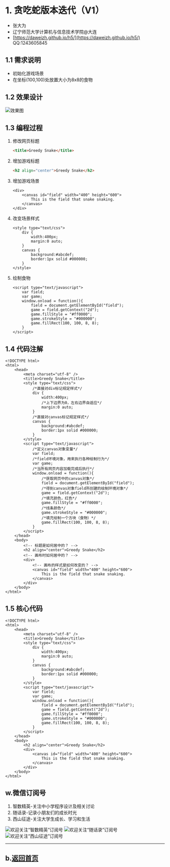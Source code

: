 # 1. 贪吃蛇版本迭代（V1） 

- 张大为
- 辽宁师范大学计算机与信息技术学院@大连
- [https://daweizh.github.io/h5/](https://daweizh.github.io/h5/)  QQ:1243605845

## 1.1 需求说明

- 初始化游戏场景
- 在坐标(100,100)处放置大小为8x8的食物

## 1.2 效果设计

![效果图](demo.png)

## 1.3 编程过程

1. 修改网页标题
    ~~~html
    <title>Greedy Snake</title>
    ~~~
2. 增加游戏标题
	~~~html
	<h2 align="center">Greedy Snake</h2>
	~~~
3. 增加游戏场景
	~~~
    <div>
        <canvas id="field" width="400" height="600">
            This is the field that snake snaking.
        </canvas>
    </div>
	~~~
4. 改变场景样式
	~~~
    <style type="text/css">
        div {
            width:400px;
            margin:0 auto;  
        }
        canvas {
            background:#abcdef;
            border:1px solid #000000;
        }
    </style>
	~~~
5. 绘制食物
	~~~
    <script type="text/javascript">
        var field;
        var game;
        window.onload = function(){
            field = document.getElementById("field");
            game = field.getContext("2d");
            game.fillStyle = "#ff0000";
            game.strokeStyle = "#000000";
            game.fillRect(100, 100, 8, 8);
        }
    </script>
	~~~

## 1.4 代码注解

~~~
<!DOCTYPE html>
<html>
    <head>
        <meta charset="utf-8" />
        <title>Greedy Snake</title>
        <style type="text/css">
            /*直接对div标记规定样式*/
            div {
                width:400px;
                /*上下边界为0，左右边界自适应*/
                margin:0 auto;  
            }
            /*直接对canvas标记规定样式*/
            canvas {
                background:#abcdef;
                border:1px solid #000000;
            }
        </style>
        <script type="text/javascript">
            /*定义canvas对象变量*/
            var field;
            /*field环境对象，用来执行各种绘制行为*/
            var game;
            /*当所有网页内容加载完成后执行*/
            window.onload = function(){
                /*获取网页中的canvas对象*/
                field = document.getElementById("field");
                /*得到canvas对象field所创建的绘制环境对象*/
                game = field.getContext("2d");
                /*填充颜色，红色*/
                game.fillStyle = "#ff0000";
                /*线条颜色*/
                game.strokeStyle = "#000000";
                /*填充绘制一个方块（食物）*/
                game.fillRect(100, 100, 8, 8);
            }
        </script>
    </head>
    <body>
        <!-- 标题是如何居中的？ -->
        <h2 align="center">Greedy Snake</h2>
        <!-- 画布时如何居中的？ -->
        <div>
            <!-- 画布的样式是如何改变的？ -->
            <canvas id="field" width="400" height="600">
                This is the field that snake snaking.
            </canvas>
        </div>
    </body>
</html>
~~~

## 1.5 核心代码

~~~
<!DOCTYPE html>
<html>
    <head>
        <meta charset="utf-8" />
        <title>Greedy Snake</title>
        <style type="text/css">
            div {
                width:400px;
                margin:0 auto;
            }
            canvas {
                background:#abcdef;
                border:1px solid #000000;
            }
        </style>
        <script type="text/javascript">
            var field;
            var game;
            window.onload = function(){
                field = document.getElementById("field");
                game = field.getContext("2d");
                game.fillStyle = "#ff0000"; 
                game.strokeStyle = "#000000"; 
                game.fillRect(100, 100, 8, 8); 
            }
        </script>
    </head>
    <body>
        <h2 align="center">Greedy Snake</h2>
        <div>
            <canvas id="field" width="400" height="600">
                This is the field that snake snaking.
            </canvas>
        </div>
    </body>
</html>
~~~

## w.微信订阅号

1. 智数精英-关注中小学程序设计及相关讨论
2. 随话录-记录小朋友们的成长时光
2. 西山征途-关注大学生成长、学习和生活

![欢迎关注“智数精英”订阅号](../../assets/me/img/idea8.jpg)
![欢迎关注“随话录”订阅号](../../assets/me/img/shl8.jpg)
![欢迎关注“西山征途”订阅号](../../assets/me/img/xszt8.jpg)

----------

## b.[返回首页](../../)

